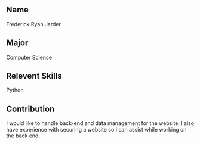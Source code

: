 ## Name
Frederick Ryan Jarder
## Major
Computer Science
## Relevent Skills
Python
## Contribution
I would like to handle back-end and data management for the website. I also have experience with securing a website so I can assist while working on the back end.
